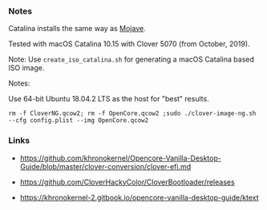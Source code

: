 ### Notes

Catalina installs the same way as [Mojave](../Mojave/README.md).

Tested with macOS Catalina 10.15 with Clover 5070 (from October, 2019).

Note: Use `create_iso_catalina.sh` for generating a macOS Catalina based ISO
image.

Notes:

Use 64-bit Ubuntu 18.04.2 LTS as the host for "best" results.

```
rm -f CloverNG.qcow2; rm -f OpenCore.qcow2 ;sudo ./clover-image-ng.sh  --cfg config.plist --img OpenCore.qcow2
```

### Links

* https://github.com/khronokernel/Opencore-Vanilla-Desktop-Guide/blob/master/clover-conversion/clover-efi.md

* https://github.com/CloverHackyColor/CloverBootloader/releases

* https://khronokernel-2.gitbook.io/opencore-vanilla-desktop-guide/ktext
